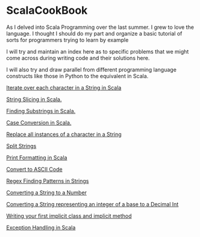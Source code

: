 ScalaCookBook
=============

As I delved into Scala Programming over the last summer. I grew to love the language. I thought I should do my part and organize a basic tutorial of sorts for programmers trying to learn by example 

I will try and maintain an index here as to specific problems that we might come across during writing code and their solutions here. 

I will also try and draw parallel from different programming language constructs like those in Python to the equivalent in Scala. 

<a href = "https://github.com/mihirkelkar/ScalaCookBook/blob/master/Chapter_One/Strings.scala">Iterate over each character in a String in Scala</a>

<a href = "https://github.com/mihirkelkar/ScalaCookBook/blob/master/Chapter_One/Strings_slice.scala">String Slicing in Scala.</a>

<a href = "https://github.com/mihirkelkar/ScalaCookBook/blob/master/Chapter_One/Strings_slice.scala">Finding Substrings in Scala.</a>

<a href = "https://github.com/mihirkelkar/ScalaCookBook/blob/master/Chapter_One/Strings_slice.scala">Case Conversion  in Scala.</a>

<a href = "https://github.com/mihirkelkar/ScalaCookBook/blob/master/Chapter_One/Strings_slice.scala"> Replace all instances of a character in a String </a>

<a href = "https://github.com/mihirkelkar/ScalaCookBook/blob/master/Chapter_One/Strings_split.scala"> Split Strings </a>

<a href = "https://github/com/mihirkelkar/ScalaCookBook/blob/master/Chapter_One/print_formatting.scala"> Print Formatting in Scala </a>

<a href = "https://github.com/mihirkelkar/ScalaCookBook/blob/master/Chapter_One/finding_ascii_codes.scala">Convert to ASCII Code </a>

<a href = "https://github.com/mihirkelkar/ScalaCookBook/blob/master/Chapter_One/finding_patterns.scala">Regex Finding Patterns in Strings </a>

<a href = "https://github.com/mihirkelkar/ScalaCookBook/blob/master/Chapter_Two/converting_string_to_number.scala">Converting a String to a Number</a>

<a href = "https://github.com/mihirkelkar/ScalaCookBook/blob/master/Chapter_Two/convert_from_other_base_to_decimal.scala">Converting a String representing an integer of a base to a Decimal Int</a>

<a href = "https://github.com/mihirkelkar/ScalaCookBook/blob/master/Chapter_Two/convert_from_other_base_to_decimal.scala">Writing your first implicit class and implicit method</a>

<a href = "https://github.com/mihirkelkar/ScalaCookBook/blob/master/Chapter_Two/convert_from_other_base_to_decimal.scala">Exception Handling in Scala</a>
